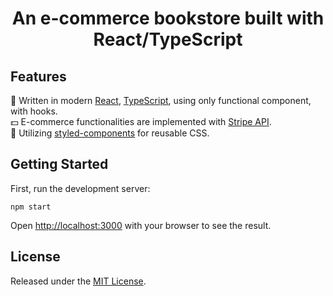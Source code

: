 <h1 align="center">
An e-commerce bookstore built with React/TypeScript
</h1>

## Features

:star2: Written in modern [React][reactjs], [TypeScript][typescript], using only functional component, with hooks.  
:dollar: E-commerce functionalities are implemented with [Stripe API][stripe].  
:nail_care: Utilizing [styled-components][styled] for reusable CSS.

## Getting Started

First, run the development server:

```
npm start
```

Open [http://localhost:3000](http://localhost:3000) with your browser to see the result.

## License

Released under the [MIT License](LICENSE).

[reactjs]: https://reactjs.org/
[styled]: https://styled-components.com/
[typescript]: https://www.typescriptlang.org/
[stripe]: https://stripe.com/docs/api
